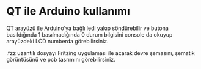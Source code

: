# QT ile Arduino kullanımı
 QT arayüzü ile Arduino'ya bağlı ledi yakıp söndürebilir ve butona basıldığında 1 basılmadığında 0 durum bilgisini console da okuyup arayüzdeki LCD numberda görebilirsiniz.

 .fzz uzantılı dosyayı Fritzing uygulaması ile açarak devre şemasını, şematik görüntüsünü ve pcb tasrımını görebilirsiniz.
